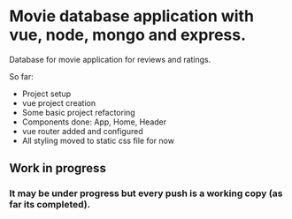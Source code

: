 # Movie database application with vue, node, mongo and express.

Database for movie application for reviews and ratings.

So far:

 - Project setup
 - vue project creation
 - Some basic project refactoring
 - Components done: App, Home, Header
 - vue router added and configured
 - All styling moved to static css file for now

## Work in progress
### It may be under progress but every push is a working copy (as far its completed).
